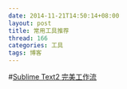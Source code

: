 ```yaml
---
date: 2014-11-21T14:50:14+08:00
layout: post
title: 常用工具推荐
thread: 166
categories: 工具
tags: 博客
---
```


#[Sublime Text2 完美工作流](http://www.cnblogs.com/partoo/archive/2012/12/13/2817233.html)